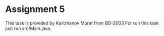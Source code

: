 # Assignment 5
This task is provided by Kairzhanov Murat from BD-2003
For run this task just run src/Main.java.